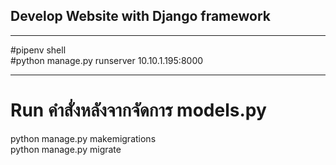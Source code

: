 ## Develop Website with Django framework
----------------------------------------------
#pipenv shell\
#python manage.py runserver 10.10.1.195:8000<br>


----------------------------------------------
# Run คำสั่งหลังจากจัดการ models.py

python manage.py makemigrations   
python manage.py migrate          
